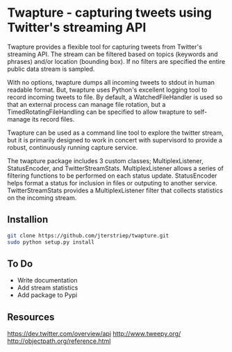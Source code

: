 # Twapture - capturing tweets using Twitter's streaming API
Twapture provides a flexible tool for capturing tweets from Twitter's
streaming API.  The stream can be filtered based on topics (keywords 
and phrases) and/or location (bounding box). If no filters are specified
the entire public data stream is sampled.

With no options, twapture dumps all incoming tweets to stdout in human
readable format. But, twapture uses Python's excellent logging tool to
record incoming tweets to file. By default, a WatchedFileHandler is used
so that an external process can manage file rotation, but a 
TimedRotatingFileHandling can be specified to allow twapture to 
self-manage its record files.

Twapture can be used as a command line tool to explore the twitter stream,
but it is primarily designed to work in concert with supervisord to provide
a robust, continuously running capture service.

The twapture package includes 3 custom classes; MultiplexListener, 
StatusEncoder, and TwitterStreamStats. MultiplexListener allows a
series of filtering functions to be performed on each status update.
StatusEncoder helps format a status for inclusion in files or outputing
to another service. TwitterStreamStats provides a MultiplexListener
filter that collects statistics on the incoming stream.

## Installion

```bash
git clone https://github.com/jterstriep/twapture.git
sudo python setup.py install
```

## To Do
* Write documentation
* Add stream statistics
* Add package to Pypi

## Resources

https://dev.twitter.com/overview/api
http://www.tweepy.org/
http://objectpath.org/reference.html

